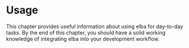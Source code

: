 # Usage

This chapter provides useful information about using elba for day-to-day tasks. By the end of this chapter, you should have a solid working knowledge of integrating elba into your development workflow.